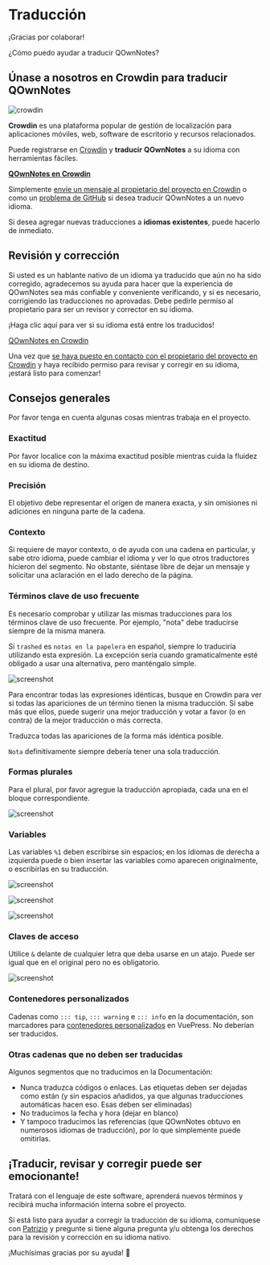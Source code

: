 # Traducción

¡Gracias por colaborar!

¿Cómo puedo ayudar a traducir QOwnNotes?

## Únase a nosotros en Crowdin para traducir QOwnNotes

![crowdin](/img/crowdin.png)

**Crowdin** es una plataforma popular de gestión de localización para aplicaciones móviles, web, software de escritorio y recursos relacionados.

Puede registrarse en [Crowdin](https://crowdin.com/project/qownnotes) y **traducir** **QOwnNotes** a su idioma con herramientas fáciles.

**[QOwnNotes en Crowdin](https://crowdin.com/project/qownnotes)**

Simplemente [envíe un mensaje al propietario del proyecto en Crowdin](https://crowdin.com/profile/pbek) o como un [problema de GitHub](https://github.com/pbek/QOwnNotes/issues) si desea traducir QOwnNotes a un nuevo idioma.

Si desea agregar nuevas traducciones a **idiomas existentes**, puede hacerlo de inmediato.

## Revisión y corrección

Si usted es un hablante nativo de un idioma ya traducido que aún no ha sido corregido, agradecemos su ayuda para hacer que la experiencia de QOwnNotes sea más confiable y conveniente verificando, y si es necesario, corrigiendo las traducciones no aprovadas. Debe pedirle permiso al propietario para ser un revisor y corrector en su idioma.

¡Haga clic aquí para ver si su idioma está entre los traducidos!

[QOwnNotes en Crowdin](https://translate.qownnotes.org/)

Una vez que [se haya puesto en contacto con el propietario del proyecto en Crowdin](https://crowdin.com/profile/pbek) y haya recibido permiso para revisar y corregir en su idioma, ¡estará listo para comenzar!

## Consejos generales

Por favor tenga en cuenta algunas cosas mientras trabaja en el proyecto.

### Exactitud

Por favor localice con la máxima exactitud posible mientras cuida la fluidez en su idioma de destino.

### Precisión

El objetivo debe representar el orígen de manera exacta, y sin omisiones ni adiciones en ninguna parte de la cadena.

### Contexto

Si requiere de mayor contexto, o de ayuda con una cadena en particular, y sabe otro idioma, puede cambiar el idioma y ver lo que otros traductores hicieron del segmento. No obstante, siéntase libre de dejar un mensaje y solicitar una aclaración en el lado derecho de la página.

### Términos clave de uso frecuente

Es necesario comprobar y utilizar las mismas traducciones para los términos clave de uso frecuente. Por ejemplo, "nota" debe traducirse siempre de la misma manera.

Si `trashed` es `notas en la papelera` en español, siempre lo traduciría utilizando esta expresión. La excepción sería cuando gramaticalmente esté obligado a usar una alternativa, pero manténgalo simple.

![screenshot](/img/crowdin/screenshot-7.png)

Para encontrar todas las expresiones idénticas, busque en Crowdin para ver si todas las apariciones de un término tienen la misma traducción. Si sabe más que ellos, puede sugerir una mejor traducción y votar a favor (o en contra) de la mejor traducción o más correcta.

Traduzca todas las apariciones de la forma más idéntica posible.

`Nota` definitivamente siempre debería tener una sola traducción.

### Formas plurales

Para el plural, por favor agregue la traducción apropiada, cada una en el bloque correspondiente.

![screenshot](/img/crowdin/screenshot-4.png)

### Variables

Las variables `%1` deben escribirse sin espacios; en los idiomas de derecha a izquierda puede o bien insertar las variables como aparecen originalmente, o escribirlas en su traducción.

![screenshot](/img/crowdin/screenshot-1.png)

![screenshot](/img/crowdin/screenshot-5.png)

![screenshot](/img/crowdin/screenshot-3.png)

### Claves de acceso

Utilice `&` delante de cualquier letra que deba usarse en un atajo. Puede ser igual que en el original pero no es obligatorio.

![screenshot](/img/crowdin/screenshot-4.png)

### Contenedores personalizados

Cadenas como `::: tip`, `::: warning` e `::: info` en la documentación, son marcadores para [contenedores personalizados](https://vuepress.vuejs.org/guide/markdown.html#custom-containers) en VuePress. No deberían ser traducidos.

### Otras cadenas que no deben ser traducidas

Algunos segmentos que no traducimos en la Documentación:

- Nunca traduzca códigos o enlaces. Las etiquetas deben ser dejadas como están (y sin espacios añadidos, ya que algunas traducciones automáticas hacen eso. Esas deben ser eliminadas)
- No traducimos la fecha y hora (dejar en blanco)
- Y tampoco traducimos las referencias (que QOwnNotes obtuvo en numerosos idiomas de traducción), por lo que simplemente puede omitirlas.

## ¡Traducir, revisar y corregir puede ser emocionante!

Tratará con el lenguaje de este software, aprenderá nuevos términos y recibirá mucha información interna sobre el proyecto.

Si está listo para ayudar a corregir la traducción de su idioma, comuníquese con [Patrizio](https://crowdin.com/profile/pbek) y pregunte si tiene alguna pregunta y/u obtenga los derechos para la revisión y corrección en su idioma nativo.

¡Muchísimas gracias por su ayuda! 🙂
